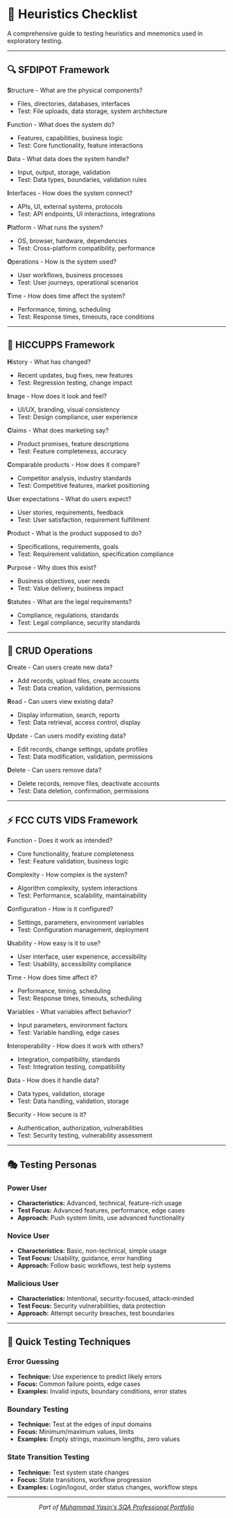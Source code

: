 # 🧠 Heuristics Checklist

A comprehensive guide to testing heuristics and mnemonics used in exploratory testing.

---

## 🔍 SFDIPOT Framework

**S**tructure - What are the physical components?
- Files, directories, databases, interfaces
- Test: File uploads, data storage, system architecture

**F**unction - What does the system do?
- Features, capabilities, business logic
- Test: Core functionality, feature interactions

**D**ata - What data does the system handle?
- Input, output, storage, validation
- Test: Data types, boundaries, validation rules

**I**nterfaces - How does the system connect?
- APIs, UI, external systems, protocols
- Test: API endpoints, UI interactions, integrations

**P**latform - What runs the system?
- OS, browser, hardware, dependencies
- Test: Cross-platform compatibility, performance

**O**perations - How is the system used?
- User workflows, business processes
- Test: User journeys, operational scenarios

**T**ime - How does time affect the system?
- Performance, timing, scheduling
- Test: Response times, timeouts, race conditions

---

## 🎯 HICCUPPS Framework

**H**istory - What has changed?
- Recent updates, bug fixes, new features
- Test: Regression testing, change impact

**I**mage - How does it look and feel?
- UI/UX, branding, visual consistency
- Test: Design compliance, user experience

**C**laims - What does marketing say?
- Product promises, feature descriptions
- Test: Feature completeness, accuracy

**C**omparable products - How does it compare?
- Competitor analysis, industry standards
- Test: Competitive features, market positioning

**U**ser expectations - What do users expect?
- User stories, requirements, feedback
- Test: User satisfaction, requirement fulfillment

**P**roduct - What is the product supposed to do?
- Specifications, requirements, goals
- Test: Requirement validation, specification compliance

**P**urpose - Why does this exist?
- Business objectives, user needs
- Test: Value delivery, business impact

**S**tatutes - What are the legal requirements?
- Compliance, regulations, standards
- Test: Legal compliance, security standards

---

## 🔄 CRUD Operations

**C**reate - Can users create new data?
- Add records, upload files, create accounts
- Test: Data creation, validation, permissions

**R**ead - Can users view existing data?
- Display information, search, reports
- Test: Data retrieval, access control, display

**U**pdate - Can users modify existing data?
- Edit records, change settings, update profiles
- Test: Data modification, validation, permissions

**D**elete - Can users remove data?
- Delete records, remove files, deactivate accounts
- Test: Data deletion, confirmation, permissions

---

## ⚡ FCC CUTS VIDS Framework

**F**unction - Does it work as intended?
- Core functionality, feature completeness
- Test: Feature validation, business logic

**C**omplexity - How complex is the system?
- Algorithm complexity, system interactions
- Test: Performance, scalability, maintainability

**C**onfiguration - How is it configured?
- Settings, parameters, environment variables
- Test: Configuration management, deployment

**U**sability - How easy is it to use?
- User interface, user experience, accessibility
- Test: Usability, accessibility compliance

**T**ime - How does time affect it?
- Performance, timing, scheduling
- Test: Response times, timeouts, scheduling

**V**ariables - What variables affect behavior?
- Input parameters, environment factors
- Test: Variable handling, edge cases

**I**nteroperability - How does it work with others?
- Integration, compatibility, standards
- Test: Integration testing, compatibility

**D**ata - How does it handle data?
- Data types, validation, storage
- Test: Data handling, validation, storage

**S**ecurity - How secure is it?
- Authentication, authorization, vulnerabilities
- Test: Security testing, vulnerability assessment

---

## 🎭 Testing Personas

### Power User
- **Characteristics:** Advanced, technical, feature-rich usage
- **Test Focus:** Advanced features, performance, edge cases
- **Approach:** Push system limits, use advanced functionality

### Novice User
- **Characteristics:** Basic, non-technical, simple usage
- **Test Focus:** Usability, guidance, error handling
- **Approach:** Follow basic workflows, test help systems

### Malicious User
- **Characteristics:** Intentional, security-focused, attack-minded
- **Test Focus:** Security vulnerabilities, data protection
- **Approach:** Attempt security breaches, test boundaries

---

## 🚀 Quick Testing Techniques

### Error Guessing
- **Technique:** Use experience to predict likely errors
- **Focus:** Common failure points, edge cases
- **Examples:** Invalid inputs, boundary conditions, error states

### Boundary Testing
- **Technique:** Test at the edges of input domains
- **Focus:** Minimum/maximum values, limits
- **Examples:** Empty strings, maximum lengths, zero values

### State Transition Testing
- **Technique:** Test system state changes
- **Focus:** State transitions, workflow progression
- **Examples:** Login/logout, order status changes, workflow steps

---

<div align="center">
  <i>Part of <a href="https://github.com/Yasin-asif/SQA-Professional-Portfolio">Muhammad Yasin's SQA Professional Portfolio</a></i>
</div> 